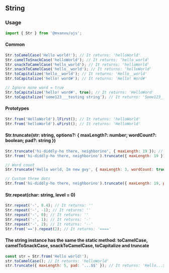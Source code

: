 ## String

### Usage

```javascript
import { Str } from '@mvanvu/ujs';
```

#### Common

```javascript
Str.toCamelCase('Hello world!'); // It returns: 'helloWorld'
Str.camelToSnackCase('helloWorld'); // It returns: 'hello_world'
Str.snackToCamelCase('hello_world'); // It returns: 'helloWorld'
Str.snackToCamelCase('hello__world'); // It returns: 'helloWorld'
Str.toCapitalize('hello__world'); // It returns: 'Hello__world'
Str.toCapitalize('hello! word#'); // It returns: 'Hello! Word#'

// Ignore none word = true
Str.toCapitalize('hello! word#', true); // It returns: 'HelloWord'
Str.toCapitalize('some123___testing string'); // It returns: 'Some123___testing String'
```

#### Prototypes

```javascript
Str.from('HelloWorld').lFirst(); // It returns: 'helloWorld'
Str.from('helloWorld').uFirst(); // It returns: 'HelloWorld'
```

#### Str.truncate(str: string, options?: { maxLength?: number; wordCount?: boolean; pad?: string })

```javascript
Str.truncate('hi-diddly-ho there, neighborino', { maxLength: 19 }); // It returns: 'hi-diddly-ho there,...'
Str.from('hi-diddly-ho there, neighborino').truncate({ maxLength: 19 }); // It returns: 'hi-diddly-ho there,...'

// Word count
Str.truncate('Hello world, Im new guy', { maxLength: 3, wordCount: true }); // It returns: 'Hello world, Im...'

// Custom three dots
Str.from('hi-diddly-ho there, neighborino').truncate({ maxLength: 19, pad: '$$$' }); // It returns: 'hi-diddly-ho there,$$$'
```

#### Str.repeat(char: string, level = 0)

```javascript
Str.repeat('-', 0.4); // It returns: ''
Str.repeat('-', -1); // It returns: ''
Str.repeat('-', 0); // It returns: ''
Str.repeat('-', 1); // It returns: '-'
Str.repeat('-', 2); // It returns: '--'
Str.from('==').repeat(2); // It returns: '===='
```

#### The string instance has the same the static method: toCamelCase, camelToSnackCase, snackToCamelCase, toCapitalize and truncate

```javascript
const str = Str.from('Hello world!');
str.toCamelCase(); // It returns: 'helloWorld'
str.truncate({ maxLength: 5, pad: '...$$' }); // It returns: 'Hello...$$'
```

